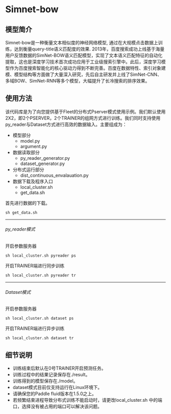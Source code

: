 #  Simnet-bow

## 模型简介

Simnet-bow是一种衡量文本相似度的神经网络模型, 通过在大规模点击数据上训练，达到衡量query-title语义匹配度的效果.
2013年，百度搜索成功上线基于海量用户反馈数据的SimNet-BOW语义匹配模型，实现了文本语义匹配特征的自动化提取，这也是深度学习技术首次成功应用于工业级搜索引擎中。此后，深度学习模型作为百度搜索智能化的核心驱动力得到不断完善。百度在数据特性、索引对象建模、模型结构等方面做了大量深入研究，先后自主研发并上线了SimNet-CNN、多域BOW、SimNet-RNN等多个模型，大幅提升了长冷搜索的排序效果。


## 使用方法
该代码库是为了向您提供基于Fleet的分布式Pserver模式使用示例。我们默认使用2X2，即2个PSERVER，2个TRAINER的组网方式进行训练。我们同时支持使用py_reader与Dataset方式进行高效的数据输入。主要组成为：

- 模型部分
   - model.py
   - argument.py
- 数据读取部分
   - py_reader_generator.py  
   - dataset_generator.py
- 分布式运行部分
   - dist_continuous_envalauation.py 
- 数据下载及程序入口
   - local_cluster.sh
   - get_data.sh

首先进行数据的下载。
```
sh get_data.sh
```
***
###### py_reader模式

开启参数服务器

```
sh local_cluster.sh pyreader ps
```
开启TRAINER端进行同步训练

```
sh local_cluster.sh pyreader tr
```
***
###### Dataset模式

开启参数服务器


```
sh local_cluster.sh dataset ps
```
开启TRAINER端进行异步训练

```
sh local_cluster.sh dataset tr
```

## 细节说明
- 训练结束后默认在0号TRAINER开启预测任务。
- 训练过程中的结果记录保存在./result。
- 训练得到的模型保存在./model。
- dataset模式目前仅支持运行在Linux环境下。
- 请确保您的Paddle fluid版本在1.5.0之上。
- 若频繁结束进程导致分布式训练不能启动时，请更改local_cluster.sh 中的端口，选择没有被占用的端口可以解决该问题。





